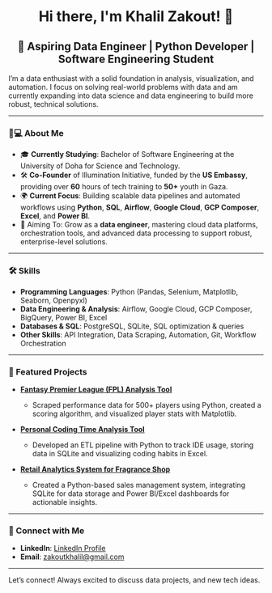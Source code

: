<h1 align="center">Hi there, I'm Khalil Zakout! 👋</h1>

<h2 align="center"> 🚀 Aspiring Data Engineer | Python Developer | Software Engineering Student</h2>

I’m a data enthusiast with a solid foundation in analysis, visualization, and automation. I focus on solving real-world problems with data and am currently expanding into data science and data engineering to build more robust, technical solutions.

---

### 🧑💻 About Me
- 🎓 **Currently Studying**: Bachelor of Software Engineering at the University of Doha for Science and Technology.
- 🛠️ **Co-Founder** of Illumination Initiative, funded by the **US Embassy**, providing over **60** hours of tech training to **50+** youth in Gaza.
- 🌍 **Current Focus**: Building scalable data pipelines and automated workflows using **Python**, **SQL**, **Airflow**, **Google Cloud**, **GCP Composer**, **Excel**, and **Power BI**.
- 🚀 Aiming To: Grow as a **data engineer**, mastering cloud data platforms, orchestration tools, and advanced data processing to support robust, enterprise-level solutions.

---

### 🛠️ Skills
- **Programming Languages**: Python (Pandas, Selenium, Matplotlib, Seaborn, Openpyxl)
- **Data Engineering & Analysis**: Airflow, Google Cloud, GCP Composer, BigQuery, Power BI, Excel
- **Databases & SQL**: PostgreSQL, SQLite, SQL optimization & queries
- **Other Skills**: API Integration, Data Scraping, Automation, Git, Workflow Orchestration

---

### 🌟 Featured Projects

- **[Fantasy Premier League (FPL) Analysis Tool](https://github.com/Khalil-Zakout/FPL-Scraper)**
  - Scraped performance data for 500+ players using Python, created a scoring algorithm, and visualized player stats with Matplotlib.
  
- **[Personal Coding Time Analysis Tool](https://github.com/Khalil-Zakout/Coding-Time-Tracker)**
  - Developed an ETL pipeline with Python to track IDE usage, storing data in SQLite and visualizing coding habits in Excel.
  
- **[Retail Analytics System for Fragrance Shop](https://github.com/Khalil-Zakout/Fragrance-Shop-System)**
  - Created a Python-based sales management system, integrating SQLite for data storage and Power BI/Excel dashboards for actionable insights.

---

### 💼 Connect with Me
- **LinkedIn**: [LinkedIn Profile](https://www.linkedin.com/in/khalil-zakout/)
- **Email**: [zakoutkhalil@gmail.com](mailto:zakoutkhalil@gmail.com)

---

Let’s connect! Always excited to discuss data projects, and new tech ideas.
